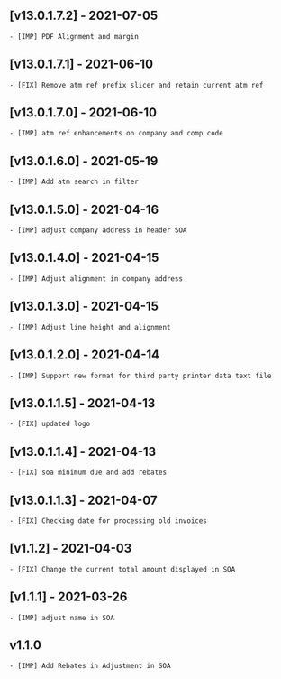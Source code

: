 ## [v13.0.1.7.2] - 2021-07-05

    - [IMP] PDF Alignment and margin

## [v13.0.1.7.1] - 2021-06-10

    - [FIX] Remove atm ref prefix slicer and retain current atm ref

## [v13.0.1.7.0] - 2021-06-10

    - [IMP] atm ref enhancements on company and comp code

## [v13.0.1.6.0] - 2021-05-19

    - [IMP] Add atm search in filter

## [v13.0.1.5.0] - 2021-04-16

    - [IMP] adjust company address in header SOA

## [v13.0.1.4.0] - 2021-04-15

    - [IMP] Adjust alignment in company address

## [v13.0.1.3.0] - 2021-04-15

    - [IMP] Adjust line height and alignment

## [v13.0.1.2.0] - 2021-04-14

    - [IMP] Support new format for third party printer data text file

## [v13.0.1.1.5] - 2021-04-13

    - [FIX] updated logo

## [v13.0.1.1.4] - 2021-04-13

    - [FIX] soa minimum due and add rebates

## [v13.0.1.1.3] - 2021-04-07

    - [FIX] Checking date for processing old invoices

## [v1.1.2] - 2021-04-03

    - [FIX] Change the current total amount displayed in SOA

## [v1.1.1] - 2021-03-26

    - [IMP] adjust name in SOA

## v1.1.0

    - [IMP] Add Rebates in Adjustment in SOA
